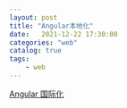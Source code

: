 ```yaml
---                
layout: post            
title: "Angular本地化"                
date:   2021-12-22 17:30:00                 
categories: "web"                
catalog: true                
tags:                 
    - web                
---      
```



[Angular 国际化](https://angular.cn/guide/i18n-overview)